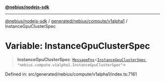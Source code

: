 [**@nebius/nodejs-sdk**](../../../../../README.md)

***

[@nebius/nodejs-sdk](../../../../../README.md) / [generated/nebius/compute/v1alpha1](../README.md) / InstanceGpuClusterSpec

# Variable: InstanceGpuClusterSpec

> **InstanceGpuClusterSpec**: [`MessageFns`](../../../../../runtime/protos/core/interfaces/MessageFns.md)\<[`InstanceGpuClusterSpec`](../interfaces/InstanceGpuClusterSpec.md), `"nebius.compute.v1alpha1.InstanceGpuClusterSpec"`\>

Defined in: src/generated/nebius/compute/v1alpha1/index.ts:7161
